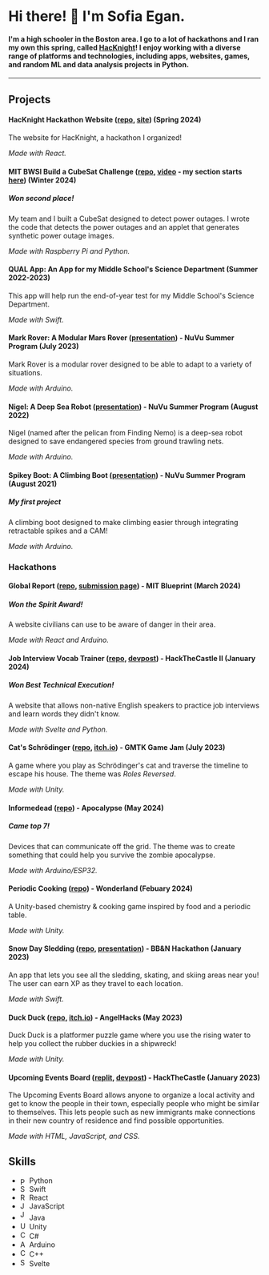 # Hi there! 👋 I'm Sofia Egan.

#### I'm a high schooler in the Boston area. I go to a lot of hackathons and I ran my own this spring, called [HacKnight](https://hacknight.co/)! I enjoy working with a diverse range of platforms and technologies, including apps, websites, games, and random ML and data analysis projects in Python.

---

## Projects

#### HacKnight Hackathon Website ([repo](https://github.com/EerierGosling/HacKnight), [site](https://hacknight.co/)) (Spring 2024)
The website for HacKnight, a hackathon I organized!

_Made with React._


#### MIT BWSI Build a CubeSat Challenge ([repo](https://github.com/ItsMeNoobieboy/KnightSat), [video](https://youtu.be/pVJEY5oZk4g?si=a1RX_y11sp9JEGzc&t=9722) - my section starts [here](https://youtu.be/pVJEY5oZk4g?si=dBxargf3CjGuLSLZ&t=9988)) (Winter 2024)
##### Won second place!
My team and I built a CubeSat designed to detect power outages. I wrote the code that detects the power outages and an applet that generates synthetic power outage images.

_Made with Raspberry Pi and Python._


#### QUAL App: An App for my Middle School's Science Department (Summer 2022-2023)
This app will help run the end-of-year test for my Middle School's Science Department.

_Made with Swift._

#### Mark Rover: A Modular Mars Rover ([presentation](https://docs.google.com/presentation/d/1dubXn3H92zlAgE315F2llNSzRbir0hmS52xVyEhy9DI/)) - NuVu Summer Program (July 2023)
Mark Rover is a modular rover designed to be able to adapt to a variety of situations.

_Made with Arduino._

#### Nigel: A Deep Sea Robot ([presentation](https://docs.google.com/presentation/d/1hF5GwGTGZKrF80mlp128KA3_qe08fYb1O4ZtxzqGCfE)) - NuVu Summer Program (August 2022)
Nigel (named after the pelican from Finding Nemo) is a deep-sea robot designed to save endangered species from ground trawling nets.

_Made with Arduino._

#### Spikey Boot: A Climbing Boot ([presentation](https://cambridge.nuvustudio.com/posts/602793-final-presentation)) - NuVu Summer Program (August 2021)
##### My first project
A climbing boot designed to make climbing easier through integrating retractable spikes and a CAM!

_Made with Arduino._

### Hackathons
#### Global Report ([repo](https://github.com/EerierGosling/Global-Report), [submission page](https://ballot.hackmit.org/project/wkhcp-jycmp-sjrqt-axsnm)) - MIT Blueprint (March 2024)
##### Won the _Spirit Award_!
A website civilians can use to be aware of danger in their area.

_Made with React and Arduino._

#### Job Interview Vocab Trainer ([repo](https://github.com/ItsMeNoobieboy/HackTheCastleII), [devpost](https://devpost.com/software/job-interview-simulator)) - HackTheCastle II (January 2024)
##### Won _Best Technical Execution_!
A website that allows non-native English speakers to practice job interviews and learn words they didn't know.

_Made with Svelte and Python._

#### Cat's Schrödinger ([repo](https://github.com/EerierGosling/Cats-Schrodinger), [itch.io](https://itsmenoobieboy.itch.io/cats-schrodinger)) - GMTK Game Jam (July 2023)
A game where you play as Schrödinger's cat and traverse the timeline to escape his house. The theme was _Roles Reversed_.

_Made with Unity._

#### Informedead ([repo](https://github.com/EerierGosling/Informedead)) - Apocalypse (May 2024)
##### Came top 7!
Devices that can communicate off the grid. The theme was to create something that could help you survive the zombie apocalypse.

_Made with Arduino/ESP32._

#### Periodic Cooking ([repo](https://github.com/EerierGosling/Periodic-Cooking)) - Wonderland (Febuary 2024)
A Unity-based chemistry & cooking game inspired by food and a periodic table.

_Made with Unity._

#### Snow Day Sledding ([repo](https://github.com/EerierGosling/Snow-Day-Sledding), [presentation](https://docs.google.com/presentation/d/1acBdPOdk9REWFreQ4EXicJParBPiaYJC-Tnyn3GmBP0/edit?usp=sharing)) - BB&N Hackathon (January 2023)
An app that lets you see all the sledding, skating, and skiing areas near you! The user can earn XP as they travel to each location.

_Made with Swift._

#### Duck Duck ([repo](https://github.com/EerierGosling/Duck-Duck), [itch.io](https://eeriergosling.itch.io/duckduck)) - AngelHacks (May 2023)
Duck Duck is a platformer puzzle game where you use the rising water to help you collect the rubber duckies in a shipwreck!

_Made with Unity._

#### Upcoming Events Board ([replit](https://replit.com/@SofiaEgan/Nobles-Hackathon?v=1), [devpost](https://devpost.com/software/upcoming-events-board)) - HackTheCastle (January 2023)
The Upcoming Events Board allows anyone to organize a local activity and get to know the people in their town, especially people who might be similar to themselves. This lets people such as new immigrants make connections in their new country of residence and find possible opportunities. 

_Made with HTML, JavaScript, and CSS._

## Skills

- <img src="https://upload.wikimedia.org/wikipedia/commons/thumb/c/c3/Python-logo-notext.svg/1869px-Python-logo-notext.svg.png" alt="Python Logo" style="display: inline-block; vertical-align: middle;" width="14" height="14"> Python
- <img src="https://developer.apple.com/assets/elements/icons/swift/swift-96x96_2x.png" alt="Swift Logo" width="14" height="14"> Swift
- <img src="https://upload.wikimedia.org/wikipedia/commons/thumb/a/a7/React-icon.svg/2300px-React-icon.svg.png" alt="React Logo" width="14" height="14"> React
- <img src="https://upload.wikimedia.org/wikipedia/commons/thumb/9/99/Unofficial_JavaScript_logo_2.svg/1920px-Unofficial_JavaScript_logo_2.svg.png" alt="JavaScript Logo" width="14" height="14"> JavaScript
- <img src="https://static-00.iconduck.com/assets.00/java-icon-756x1024-si1cd6qx.png" alt="Java Logo" width="14" height="20"> Java
- <img src="https://companieslogo.com/img/orig/U-ea48bc1d.png?t=1634728034" alt="Unity Logo" width="14" height="15"> Unity
- <img src="https://upload.wikimedia.org/wikipedia/commons/thumb/b/bd/Logo_C_sharp.svg/1200px-Logo_C_sharp.svg.png" alt="C# Logo" width="14" height="16"> C#
- <img src="https://brandslogos.com/wp-content/uploads/images/large/arduino-logo-1.png" alt="Arduino Logo" width="14" height="14"> Arduino
- <img src="https://upload.wikimedia.org/wikipedia/commons/thumb/1/18/ISO_C%2B%2B_Logo.svg/1822px-ISO_C%2B%2B_Logo.svg.png" alt="C++ Logo" width="14" height="16"> C++
- <img src="https://upload.wikimedia.org/wikipedia/commons/thumb/1/1b/Svelte_Logo.svg/1200px-Svelte_Logo.svg.png" alt="Svelte Logo" width="14" height="16"> Svelte
